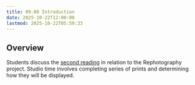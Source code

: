 ```yaml
---
title: 09.00 Introduction
date: 2025-10-22T12:00:00
lastmod: 2025-10-22T05:59:33
---
```


## Overview

Students discuss the [second reading](../08-printing-press/08-02-second-reading-assignment.md) in relation to the Rephotography project. Studio time involves completing series of prints and determining how they will be displayed.
